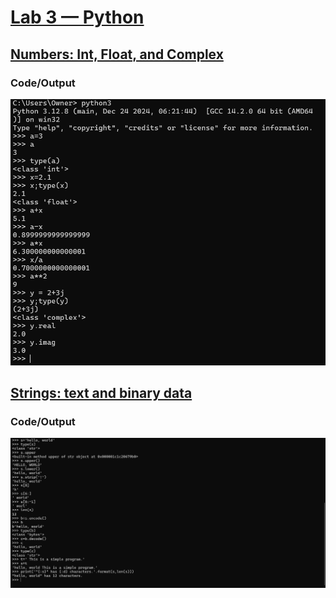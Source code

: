# **<ins> Lab 3 — Python </ins>**
## **<ins> Numbers: Int, Float, and Complex </ins>**
### **Code/Output**
![Code](Numbers.png)

## **<ins>Strings: text and binary data </ins>** 
### **Code/Output**
![Code](Strings.png)
